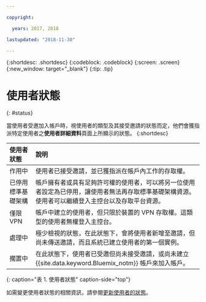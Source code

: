 ```yaml
---

copyright:

  years: 2017, 2018

lastupdated: "2018-11-30"

---
```


{:shortdesc: .shortdesc}
{:codeblock: .codeblock}
{:screen: .screen}
{:new_window: target="_blank"}
{:tip: .tip}


# 使用者狀態
{: #status}

當使用者受邀加入帳戶時，視使用者的類型及其接受邀請的狀態而定，他們會獲指派特定使用者之**使用者詳細資料**頁面上所顯示的狀態。
{:shortdesc}

|使用者狀態|說明|
|:-----------|:------------|
|作用中|使用者已接受邀請，並已獲指派在帳戶內工作的存取權。|
|已停用標準基礎架構|帳戶擁有者或具有足夠許可權的使用者，可以將另一位使用者設定為已停用，讓使用者無法再存取標準基礎架構資源。使用者可以繼續登入主控台以及存取平台資源。|
|僅限 VPN|帳戶中建立的使用者，但只限於裝置的 VPN 存取權。這類型的使用者無權登入主控台。|
|處理中|極少檢視的狀態，在此狀態下，會將使用者新增至邀請，但尚未傳送邀請，而且系統已建立使用者的第一個實例。|
|擱置中|在此狀態下，使用者已受邀但尚未接受邀請，或尚未建立 {{site.data.keyword.Bluemix_notm}} 帳戶來加入帳戶。|
{: caption="表 1. 使用者狀態" caption-side="top"}

如需變更使用者狀態的相關資訊，請參閱[更新使用者的狀態](/docs/iam/update_status.html#status)。
